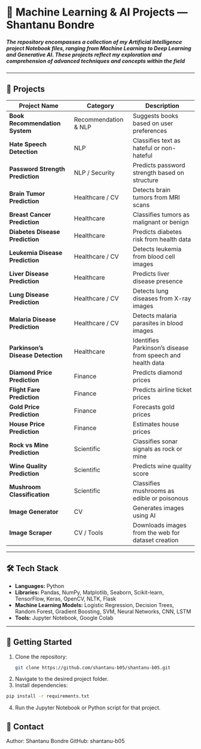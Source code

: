 
# 🚀 Machine Learning & AI Projects — Shantanu Bondre

##### The repository encompasses a collection of my Artificial Intelligence project Notebook files, ranging from Machine Learning to Deep Learning and Generative AI. These projects reflect my exploration and comprehension of advanced techniques and concepts within the field 
---

## 📂 Projects

| Project Name | Category | Description |
|--------------|----------|-------------|
| **Book Recommendation System** | Recommendation & NLP | Suggests books based on user preferences |
| **Hate Speech Detection** | NLP | Classifies text as hateful or non-hateful |
| **Password Strength Prediction** | NLP / Security | Predicts password strength based on structure |
| **Brain Tumor Prediction** | Healthcare / CV | Detects brain tumors from MRI scans |
| **Breast Cancer Prediction** | Healthcare | Classifies tumors as malignant or benign |
| **Diabetes Disease Prediction** | Healthcare | Predicts diabetes risk from health data |
| **Leukemia Disease Prediction** | Healthcare / CV | Detects leukemia from blood cell images |
| **Liver Disease Prediction** | Healthcare | Predicts liver disease presence |
| **Lung Disease Prediction** | Healthcare / CV | Detects lung diseases from X-ray images |
| **Malaria Disease Prediction** | Healthcare / CV | Detects malaria parasites in blood images |
| **Parkinson’s Disease Detection** | Healthcare | Identifies Parkinson’s disease from speech and health data |
| **Diamond Price Prediction** | Finance | Predicts diamond prices |
| **Flight Fare Prediction** | Finance | Predicts airline ticket prices |
| **Gold Price Prediction** | Finance | Forecasts gold prices |
| **House Price Prediction** | Finance | Estimates house prices |
| **Rock vs Mine Prediction** | Scientific | Classifies sonar signals as rock or mine |
| **Wine Quality Prediction** | Scientific | Predicts wine quality score |
| **Mushroom Classification** | Scientific | Classifies mushrooms as edible or poisonous |
| **Image Generator** | CV | Generates images using AI |
| **Image Scraper** | CV / Tools | Downloads images from the web for dataset creation |

---
## 🛠️ Tech Stack
- **Languages:** Python  
- **Libraries:** Pandas, NumPy, Matplotlib, Seaborn, Scikit-learn, TensorFlow, Keras, OpenCV, NLTK, Flask  
- **Machine Learning Models:** Logistic Regression, Decision Trees, Random Forest, Gradient Boosting, SVM, Neural Networks, CNN, LSTM  
- **Tools:** Jupyter Notebook, Google Colab

---

## 🚀 Getting Started
1. Clone the repository:
   ```bash
   git clone https://github.com/shantanu-b05/shantanu-b05.git
2. Navigate to the desired project folder.
3. Install dependencies:
  ```bash
pip install -r requirements.txt
```
4. Run the Jupyter Notebook or Python script for that project.

## 📧 Contact
Author: Shantanu Bondre
GitHub: shantanu-b05
